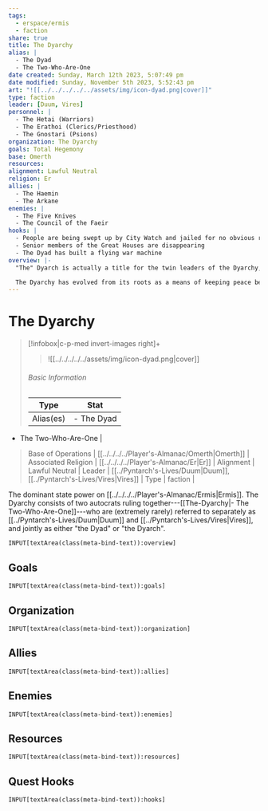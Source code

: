 ```yaml
---
tags:
  - erspace/ermis
  - faction
share: true
title: The Dyarchy
alias: |
  - The Dyad
  - The Two-Who-Are-One
date created: Sunday, March 12th 2023, 5:07:49 pm
date modified: Sunday, November 5th 2023, 5:52:43 pm
art: "![[../../../../../assets/img/icon-dyad.png|cover]]"
type: faction
leader: [Duum, Vires]
personnel: |
  - The Hetai (Warriors)
  - The Erathoi (Clerics/Priesthood)
  - The Gnostari (Psions)
organization: The Dyarchy
goals: Total Hegemony
base: Omerth
resources: 
alignment: Lawful Neutral
religion: Er
allies: |
  - The Haemin
  - The Arkane
enemies: |
  - The Five Knives
  - The Council of the Faeir
hooks: |
  - People are being swept up by City Watch and jailed for no obvious reason 
  - Senior members of the Great Houses are disappearing 
  - The Dyad has built a flying war machine
overview: |-
  "The" Dyarch is actually a title for the twin leaders of the Dyarchy, also known as "the two-who-are-one". Their heraldry is that of the Zephos -- the twinned blades. The blades are the signature weapons of the Dyad, but they are also used by high ranking members of the Hetai and the Gnostari.

  The Dyarchy has evolved from its roots as a means of keeping peace between the great houses, into a fascist theocracy bent on bringing order to all of Ermis. The creeping fascism of the Dyarchy has started to sow dissent amongst the Great Houses, not all of whom are willing to live under the putatively "rational order" of the Dyarchy as the expression of Er, the one god.
---
```


# The Dyarchy

> [!infobox|c-p-med invert-images right]+
> >![[../../../../../assets/img/icon-dyad.png|cover]]
> ###### Basic Information
> 
> | Type |  Stat | 
> ---|---|
> Alias(es) | - The Dyad
- The Two-Who-Are-One
 |
> Base of Operations | [[../../../../Player's-Almanac/Omerth|Omerth]] |
> Associated Religion | [[../../../../Player's-Almanac/Er|Er]] |
> Alignment | Lawful Neutral |
> Leader | [[../Pyntarch's-Lives/Duum|Duum]],[[../Pyntarch's-Lives/Vires|Vires]] |
> Type | faction |


The dominant state power on [[../../../../Player's-Almanac/Ermis|Ermis]]. The Dyarchy consists of two autocrats ruling together---[[The-Dyarchy|- The Two-Who-Are-One]]---who are (extremely rarely) referred to separately as [[../Pyntarch's-Lives/Duum|Duum]] and [[../Pyntarch's-Lives/Vires|Vires]], and jointly as either "the Dyad" or "the Dyarch". 

```meta-bind
INPUT[textArea(class(meta-bind-text)):overview]
```

## Goals

```meta-bind
INPUT[textArea(class(meta-bind-text)):goals]
```

## Organization

```meta-bind
INPUT[textArea(class(meta-bind-text)):organization]
```

## Allies

```meta-bind
INPUT[textArea(class(meta-bind-text)):allies]
```

## Enemies

```meta-bind
INPUT[textArea(class(meta-bind-text)):enemies]
```

## Resources

```meta-bind
INPUT[textArea(class(meta-bind-text)):resources]
```

## Quest Hooks

```meta-bind
INPUT[textArea(class(meta-bind-text)):hooks]
```